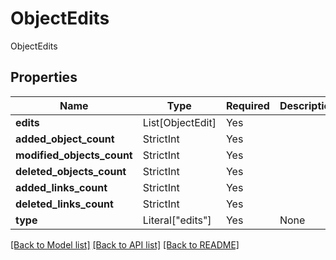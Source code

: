 # ObjectEdits

ObjectEdits

## Properties
| Name | Type | Required | Description |
| ------------ | ------------- | ------------- | ------------- |
**edits** | List[ObjectEdit] | Yes |  |
**added_object_count** | StrictInt | Yes |  |
**modified_objects_count** | StrictInt | Yes |  |
**deleted_objects_count** | StrictInt | Yes |  |
**added_links_count** | StrictInt | Yes |  |
**deleted_links_count** | StrictInt | Yes |  |
**type** | Literal["edits"] | Yes | None |


[[Back to Model list]](../../../README.md#models-v2-link) [[Back to API list]](../../../README.md#apis-v2-link) [[Back to README]](../../../README.md)
